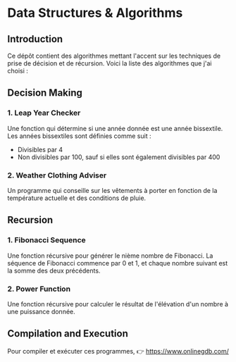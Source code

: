# Data Structures & Algorithms

## Introduction

Ce dépôt contient des algorithmes mettant l'accent sur les techniques de prise de décision et de récursion.
Voici la liste des algorithmes que j'ai choisi :

## Decision Making

### 1. Leap Year Checker
Une fonction qui détermine si une année donnée est une année bissextile. Les années bissextiles sont définies comme suit :
- Divisibles par 4
- Non divisibles par 100, sauf si elles sont également divisibles par 400

### 2. Weather Clothing Adviser
Un programme qui conseille sur les vêtements à porter en fonction de la température actuelle et des conditions de pluie.

## Recursion

### 1. Fibonacci Sequence
Une fonction récursive pour générer le nième nombre de Fibonacci. La séquence de Fibonacci commence par 0 et 1, et chaque nombre suivant est la somme des deux précédents.

### 2. Power Function
Une fonction récursive pour calculer le résultat de l'élévation d'un nombre à une puissance donnée.

## Compilation and Execution

Pour compiler et exécuter ces programmes, 👉 https://www.onlinegdb.com/
